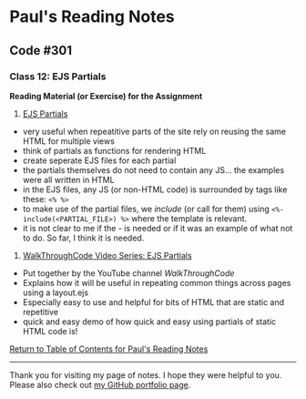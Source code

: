# Paul's Reading Notes

## Code #301

### Class 12: EJS Partials

**Reading Material (or Exercise) for the Assignment**

1. [EJS Partials](https://medium.com/@henslejoseph/ejs-partials-f6f102cb7433)
- very useful when repeatitive parts of the site rely on reusing the same HTML for multiple views
- think of partials as functions for rendering HTML
- create seperate EJS files for each partial
- the partials themselves do not need to contain any JS... the examples were all written in HTML
- in the EJS files, any JS (or non-HTML code) is surrounded by tags like these: `<% %>`
- to make use of the partial files, we *include* (or call for them) using `<%- include(<PARTIAL_FILE>) %>` where the template is relevant.
- it is not clear to me if the - is needed or if it was an example of what not to do.  So far, I think it is needed.



1. [WalkThroughCode Video Series: EJS Partials](https://www.youtube.com/watch?v=3_xEEH4fTEk&t=0s&index=7&list=PL7sCSgsRZ-slYARh3YJIqPGZqtGVqZRGt)
- Put together by the YouTube channel *WalkThroughCode*
- Explains how it will be useful in repeating common things across pages using a layout.ejs
- Especially easy to use and helpful for bits of HTML that are static and repetitive
- quick and easy demo of how quick and easy using partials of static HTML code is!




[Return to Table of Contents for Paul's Reading Notes](https://paul-leonard.github.io/reading-notes/ "Go back to find more notes!")



---



Thank you for visiting my page of notes.  I hope they were helpful to you.  Please also check out [my GitHub portfolio page](https://github.com/paul-leonard "Paul's GitHub Portfolio").